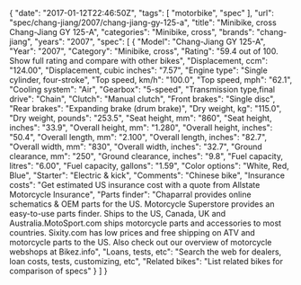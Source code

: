 {
    "date": "2017-01-12T22:46:50Z",
    "tags": [
        "motorbike",
        "spec"
    ],
    "url": "spec\/chang-jiang\/2007\/chang-jiang-gy-125-a",
    "title": "Minibike, cross Chang-Jiang GY 125-A",
    "categories": "Minibike, cross",
    "brands": "chang-jiang",
    "years": "2007",
    "spec": [
        {
            "Model": "Chang-Jiang GY 125-A",
            "Year": "2007",
            "Category": "Minibike, cross",
            "Rating": "59.4 out of 100. Show full rating and compare with other bikes",
            "Displacement, ccm": "124.00",
            "Displacement, cubic inches": "7.57",
            "Engine type": "Single cylinder, four-stroke",
            "Top speed, km\/h": "100.0",
            "Top speed, mph": "62.1",
            "Cooling system": "Air",
            "Gearbox": "5-speed",
            "Transmission type,final drive": "Chain",
            "Clutch": "Manual clutch",
            "Front brakes": "Single disc",
            "Rear brakes": "Expanding brake (drum brake)",
            "Dry weight, kg": "115.0",
            "Dry weight, pounds": "253.5",
            "Seat height, mm": "860",
            "Seat height, inches": "33.9",
            "Overall height, mm": "1.280",
            "Overall height, inches": "50.4",
            "Overall length, mm": "2.100",
            "Overall length, inches": "82.7",
            "Overall width, mm": "830",
            "Overall width, inches": "32.7",
            "Ground clearance, mm": "250",
            "Ground clearance, inches": "9.8",
            "Fuel capacity, litres": "6.00",
            "Fuel capacity, gallons": "1.59",
            "Color options": "White, Red, Blue",
            "Starter": "Electric & kick",
            "Comments": "Chinese bike",
            "Insurance costs": "Get estimated US insurance cost with a quote from Allstate Motorcycle Insurance",
            "Parts finder": "Chaparral provides online schematics & OEM parts for the US.   Motorcycle Superstore provides an easy-to-use parts finder. Ships to the US, Canada, UK and Australia.MotoSport.com ships motorcycle parts and accessories to most countries.    Sixity.com has low prices and free shipping on ATV and motorcycle parts to the US. Also check out our overview of motorcycle webshops at Bikez.info",
            "Loans, tests, etc": "Search the web for dealers, loan costs, tests, customizing, etc",
            "Related bikes": "List related bikes for comparison of specs"
        }
    ]
}